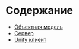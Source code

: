 # Содержание

- [Объектная модель](model/index.md)
- [Сервер](server/index.md)
- [Unity клиент](clients/unity/index.md)

